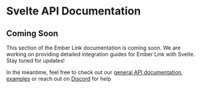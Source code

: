 # Svelte API Documentation

## Coming Soon

This section of the Ember Link documentation is coming soon. We are working on providing detailed integration guides for Ember Link with Svelte. Stay tuned for updates!

In the meantime, feel free to check out our [general API documentation](/api-reference), [examples](https://github.com/ElijahJohnson5/Ember-Link/tree/main/examples) or reach out on [Discord](https://discord.gg/YU2wGQtgE7) for help

